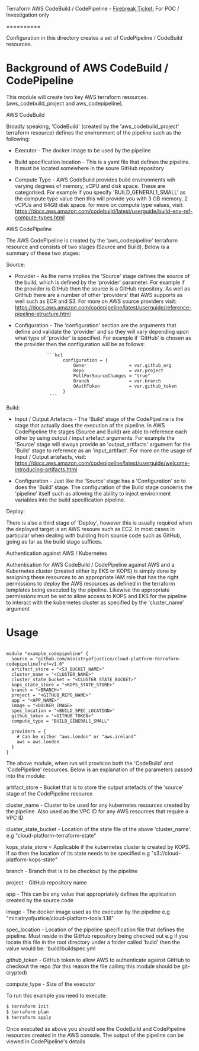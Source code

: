 Terraform AWS CodeBuild / CodePipeline - [Firebreak Ticket:](https://github.com/ministryofjustice/cloud-platform/issues/1996) For POC / Investigation only

==========

Configuration in this directory creates a set of CodePipeline / CodeBuild resources.

Background of AWS CodeBuild / CodePipeline
=====


This module will create two key AWS terraform resources. (aws_codebuild_project and aws_codepipeline). 

AWS CodeBuild

Broadly speaking, 'CodeBuild' (created by the 'aws_codebuild_project' terraform resource) defines the environment of the pipeline such as the following:

* Executor - The docker image to be used by the pipeline

* Build specification location - This is a yaml file that defines the pipeline. It must be located somewhere in the soure GitHub repository

* Compute Type - AWS CodeBuild provides build environments wih varying degrees of memory, vCPU and disk space. These are categorised. For example 
                 if you specify 'BUILD_GENERAL1_SMALL' as the compute type value then this will provide you with 3 GB memory, 2 vCPUs and 64GB disk space.
                 for more on compute type values, visit: https://docs.aws.amazon.com/codebuild/latest/userguide/build-env-ref-compute-types.html


AWS CodePipeline

The AWS CodePipeline is created by the 'aws_codepipeline' terraform resource and consists of two stages (Source and Build). Below is a summary of these two stages:

Source:

* Provider - As the name implies the 'Source' stage defines the source of the build, which is defined by the 'provider' parameter. 
           For example if the provider is GitHub then the source is a GitHub repository. As well as GitHub there are a number of other 'providers' that AWS supports as well such as ECR and S3. For more on AWS source providers visit: https://docs.aws.amazon.com/codepipeline/latest/userguide/reference-pipeline-structure.html

* Configuration - The 'configuration' section are the arguments that define and validate the 'provider' and so they will vary depending upon what type of 'provider' is
                  specified. For example if 'GitHub' is chosen as the provider then the configuration will be as follows:

                  ```hcl
                        configuration = {
                            Owner                = var.github_org
                            Repo                 = var.project
                            PollForSourceChanges = "true"
                            Branch               = var.branch
                            OAuthToken           = var.github_token
                        }   
                   ```

Build:

* Input / Output Artefacts - The 'Build' stage of the CodePipeline is the stage that actually does the execution of the pipeline.
                            In AWS CodePipeline the stages (Source and Build) are able to reference each other by using output / input artefact arguments. 
                            For example the 'Source' stage will always provide an 'output_artifacts' argument for the 'Build' stage to reference as an 'input_artifact'. For more on the usage of Input / Output artefacts, visit: https://docs.aws.amazon.com/codepipeline/latest/userguide/welcome-introducing-artifacts.html

* Configuration - Just like the 'Source' stage has a 'Configuration' so to does the 'Build' stage. The configuration of the Build stage concerns the 'pipeline' itself such as allowing the ability to inject environment variables into the build specification pipeline. 

Deploy: 

There is also a third stage of 'Deploy', however this is usually required when the deployed target is an AWS resoure such as EC2. In most cases in particular when dealing 
with building from source code such as GitHub, going as far as the build stage suffices. 

Authentication against AWS / Kubernetes

Authentication for AWS CodeBuild / CodePipeline against AWS and a Kubernetes cluster (created either by EKS or KOPS) is simply done by assigning these resources to an 
appropriate IAM role that has the right permissions to deploy the AWS resources as defined in the terraform templates being executed by the pipeline. Likewise the appropriate permissions must be set to allow access to KOPS and EKS for the pipeline to interact with the kubernetes cluster as specified by the 'cluster_name' argument

Usage
==========

```hcl

module "example_codepipeline" {
  source = "github.com/ministryofjustice/cloud-platform-terraform-codepipeline?ref=v1.0"
  artifact_store = "<S3_BUCKET_NAME>"
  cluster_name = "<CLUSTER_NAME>"
  cluster_state_bucket = "<CLUSTER_STATE_BUCKET>"
  kops_state_store = "<KOPS_STATE_STORE>"
  branch = "<BRANCH>"
  project = "<GITHUB_REPO_NAME>"
  app = "<APP_NAME>"
  image = "<DOCKER_IMAGE>
  spec_location = "<BUILD_SPEC_LOCATION>"
  github_token = "<GITHUB_TOKEN>"
  compute_type = "BUILD_GENERAL1_SMALL"

  providers = {
    # Can be either "aws.london" or "aws.ireland"
    aws = aws.london
  }
}

```

The above module, when run will provision both the 'CodeBuild' and 'CodePipeline' resources. Below is an explanation of the parameters passed into the module: 

  artifact_store - Bucket that is to store the output artefacts of the 'source' stage of the CodePipeline resource 

  cluster_name - Cluster to be used for any kubernetes resources created by the pipeline. Also used as the VPC ID for any AWS resources that require a VPC ID

  cluster_state_bucket - Location of the state file of the above 'cluster_name'. e.g "cloud-platform-terraform-state"

  kops_state_store = Applicable if the kubernetes cluster is created by KOPS. If so then the location of its state needs to be specified e.g "s3://cloud-platform-kops-state"

  branch - Branch that is to be checkout by the pipeline

  project - GitHub repository name

  app - This can be any value that appropriately defines the application created by the source code

  image - The docker image used as the executor by the pipeline e.g "ministryofjustice/cloud-platform-tools:1.18"

  spec_location - Location of the pipeline specification file that defines the pipeline. Must reside in the GitHub repository being checked out e.g 
                  if you locate this file in the root directory under a folder called 'build' then the value would be: 'build/buildspec.yml

  github_token - GitHub token to allow AWS to authenticate against GitHub to checkout the repo (for this reason the file calling this module should be git-crypted)

  compute_type - Size of the executor


To run this example you need to execute:

```bash
$ terraform init
$ terraform plan
$ terraform apply
```

Once executed as above you should see the CodeBuild and CodePipeline resources created in the AWS console. The output of the pipeline can be viewed in CodePipeline's details

